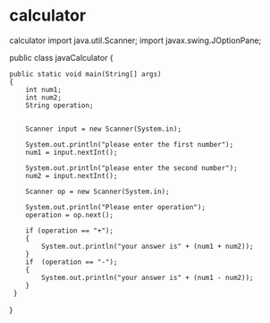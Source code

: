 # calculator
calculator
import java.util.Scanner;
import javax.swing.JOptionPane;

public class javaCalculator 
{

    public static void main(String[] args) 
    {
        int num1;
        int num2;
        String operation;


        Scanner input = new Scanner(System.in);

        System.out.println("please enter the first number");
        num1 = input.nextInt();

        System.out.println("please enter the second number");
        num2 = input.nextInt();

        Scanner op = new Scanner(System.in);

        System.out.println("Please enter operation");
        operation = op.next();

        if (operation == "+");
        {
            System.out.println("your answer is" + (num1 + num2));
        }
        if  (operation == "-");
        {
            System.out.println("your answer is" + (num1 - num2));
        }
     }
   }

